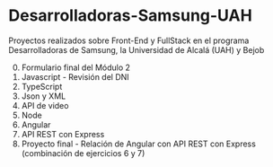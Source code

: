 # Desarrolladoras-Samsung-UAH
Proyectos realizados sobre Front-End y FullStack en el programa Desarrolladoras de Samsung, la Universidad de Alcalá (UAH) y Bejob

0. Formulario final del Módulo 2
1. Javascript - Revisión del DNI
2. TypeScript
3. Json y XML
4. API de video
5. Node
6. Angular
7. API REST con Express
8. Proyecto final - Relación de Angular con API REST con Express (combinación de ejercicios 6 y 7)
